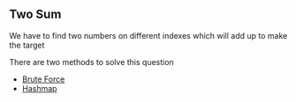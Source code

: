 ## Two Sum

We have to find two numbers on different indexes which will add up to make the target

There are two methods to solve this question
- [Brute Force](src/bin/brute_force.rs)
- [Hashmap](src/bin/hashmap.rs)
